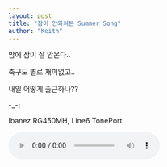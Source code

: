 ```yaml
---
layout: post
title: "잠이 안와쳐본 Summer Song"
author: "Keith"
---
```



밤에 잠이 잘 안온다..

축구도 별로 재미없고..

내일 어떻게 출근하나??

-_-;

Ibanez RG450MH, Line6 TonePort

<audio src="/assets/images/d41d8cd98f00b204e9800998ecf8427e.mp3" controls preload></audio>



